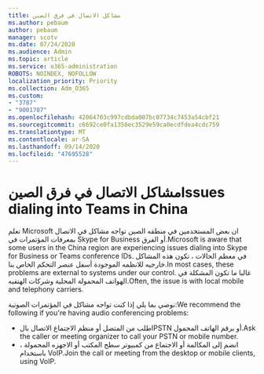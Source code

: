 ```yaml
---
title: مشاكل الاتصال في فرق الصين
ms.author: pebaum
author: pebaum
manager: scotv
ms.date: 07/24/2020
ms.audience: Admin
ms.topic: article
ms.service: o365-administration
ROBOTS: NOINDEX, NOFOLLOW
localization_priority: Priority
ms.collection: Adm_O365
ms.custom:
- "3787"
- "9001707"
ms.openlocfilehash: 42064703c997cdbda007bc07734c7453a54cbf21
ms.sourcegitcommit: c6692ce0fa1358ec3529e59ca0ecdfdea4cdc759
ms.translationtype: MT
ms.contentlocale: ar-SA
ms.lasthandoff: 09/14/2020
ms.locfileid: "47695528"
---
```

# <a name="issues-dialing-into-teams-in-china"></a><span data-ttu-id="86f42-102">مشاكل الاتصال في فرق الصين</span><span class="sxs-lookup"><span data-stu-id="86f42-102">Issues dialing into Teams in China</span></span>

<span data-ttu-id="86f42-103">تعلم Microsoft ان بعض المستخدمين في منطقه الصين تواجه مشاكل في الاتصال بمعرفات المؤتمرات في Skype for Business أو الفرق.</span><span class="sxs-lookup"><span data-stu-id="86f42-103">Microsoft is aware that some users in the China region are experiencing issues dialing into Skype for Business or Teams conference IDs.</span></span> <span data-ttu-id="86f42-104">في معظم الحالات ، تكون هذه المشاكل خارجيه للانظمه الموجودة أسفل عنصر التحكم الخاص بنا.</span><span class="sxs-lookup"><span data-stu-id="86f42-104">In most cases, these problems are external to systems under our control.</span></span> <span data-ttu-id="86f42-105">غالبا ما تكون المشكلة في الهواتف المحمولة المحلية وشركات الهتفيه.</span><span class="sxs-lookup"><span data-stu-id="86f42-105">Often, the issue is with local mobile and telephony carriers.</span></span>

<span data-ttu-id="86f42-106">نوصي بما يلي إذا كنت تواجه مشاكل في المؤتمرات الصوتية:</span><span class="sxs-lookup"><span data-stu-id="86f42-106">We recommend the following if you're having audio conferencing problems:</span></span>

-   <span data-ttu-id="86f42-107">اطلب من المتصل أو منظم الاجتماع الاتصال بالPSTN أو برقم الهاتف المحمول.</span><span class="sxs-lookup"><span data-stu-id="86f42-107">Ask the caller or meeting organizer to call your PSTN or mobile number.</span></span>
-   <span data-ttu-id="86f42-108">انضم إلى المكالمة أو الاجتماع من كمبيوتر سطح المكتب أو الاجهزه المحمولة ، باستخدام VoIP.</span><span class="sxs-lookup"><span data-stu-id="86f42-108">Join the call or meeting from the desktop or mobile clients, using VoIP.</span></span>